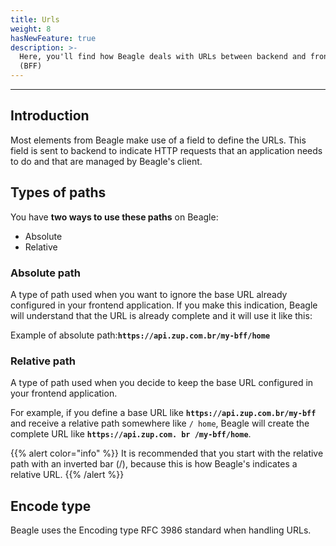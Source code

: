```yaml
---
title: Urls
weight: 8
hasNewFeature: true
description: >-
  Here, you'll find how Beagle deals with URLs between backend and frontend
  (BFF)
---
```


---

## Introduction 

Most elements from Beagle make use of a field to define the URLs. This field is sent to backend to indicate HTTP requests that an application needs to do and that are managed by Beagle's client.

## Types of paths

You have **two ways to use these paths** on Beagle: 

* Absolute
* Relative

### Absolute path

A type of path used when you want to ignore the base URL already configured in your frontend application. If you make this indication, Beagle will understand that the URL is already complete and it will use it like this:

Example of absolute path:**`https://api.zup.com.br/my-bff/home`** 

### Relative path

A type of path used when you decide to keep the base URL configured in your frontend application. 

For example, if you define a base URL like  **`https://api.zup.com.br/my-bff`** and receive a relative path somewhere like `/ home`, Beagle will create the complete URL like  **`https://api.zup.com. br /my-bff/home`**.

{{% alert color="info" %}}
It is recommended that you start with the relative path with an inverted bar \(/\), because this is how Beagle's indicates a relative URL. 
{{% /alert %}}

## Encode type

Beagle uses the Encoding type RFC 3986 standard when handling URLs.
